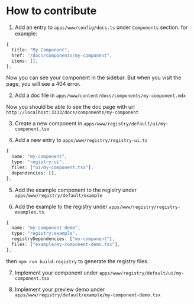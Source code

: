# How to contribute

1. Add an entry to `apps/www/config/docs.ts` under `Components` section.
   for example:

```ts
{
  title: "My Component",
  href: "/docs/components/my-component",
  items: [],
},
```

Now you can see your component in the sidebar. But when you visit the page, you will see a 404 error.

2. Add a doc file in `apps/www/content/docs/components/my-component.mdx`

Now you should be able to see the doc page with url `http://localhost:3333/docs/components/my-component`

3. Create a new component in `apps/www/registry/default/ui/my-component.tsx`

4. Add a new entry to `apps/www/registry/registry-ui.ts`

```ts
{
  name: "my-component",
  type: "registry:ui",
  files: ["ui/my-component.tsx"],
  dependencies: [],
},
```

5. Add the example component to the registry under `apps/www/registry/default/example`

6. Add the example to the registry under `apps/www/registry/registry-examples.ts`

```ts
{
  name: "my-component-demo",
  type: "registry:example",
  registryDependencies: ["my-component"],
  files: ["example/my-component-demo.tsx"],
},
```

then `npm run build:registry` to generate the registry files.

7. Implement your component under `apps/www/registry/default/ui/my-component.tsx`

8. Implement your preview demo under `apps/www/registry/default/example/my-component-demo.tsx`
